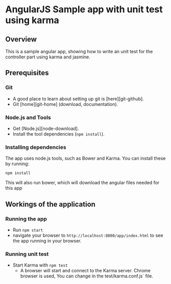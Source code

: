 # AngularJS Sample app with unit test using karma

## Overview

This is a sample angular app, showing how to write an unit test 
for the controller part using karma and jasmine.

## Prerequisites

### Git

- A good place to learn about setting up git is [here][git-github].
- Git [home][git-home] (download, documentation).

### Node.js and Tools

- Get [Node.js][node-download].
- Install the tool dependencies (`npm install`).



### Installing dependencies

The app uses node.js tools, such as Bower and Karma.  You can install these by running:

```
npm install
```

This will also run bower, which will download the angular files needed for this app

## Workings of the application

### Running the app

- Run `npm start`
- navigate your browser to `http://localhost:8000/app/index.html` to see the app running in your browser.


### Running unit test

- Start Karma with `npm test`
  - A browser will start and connect to the Karma server. Chrome browser is used,
     You can change in the test/karma.conf.js` file.

